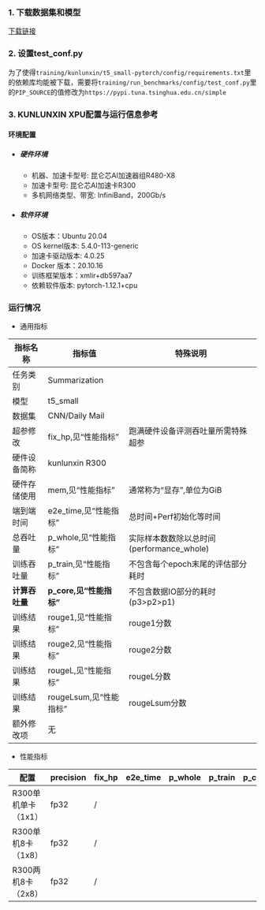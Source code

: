 ### 1. 下载数据集和模型
[下载链接](https://bd.bcebos.com/klx-pytorch-ipipe-bd/flagperf/datasets/t5_small_train.tar) 


### 2. 设置test_conf.py

为了使得`training/kunlunxin/t5_small-pytorch/config/requirements.txt`里的依赖库均能被下载，需要将`training/run_benchmarks/config/test_conf.py`里的`PIP_SOURCE`的值修改为`https://pypi.tuna.tsinghua.edu.cn/simple`


### 3. KUNLUNXIN XPU配置与运行信息参考
#### 环境配置
- ##### 硬件环境
    - 机器、加速卡型号: 昆仑芯AI加速器组R480-X8
    - 加速卡型号: 昆仑芯AI加速卡R300
    - 多机网络类型、带宽: InfiniBand，200Gb/s

- ##### 软件环境
   - OS版本：Ubuntu 20.04
   - OS kernel版本: 5.4.0-113-generic
   - 加速卡驱动版本: 4.0.25
   - Docker 版本：20.10.16
   - 训练框架版本：xmlir+db597aa7
   - 依赖软件版本: pytorch-1.12.1+cpu

### 运行情况

* 通用指标

| 指标名称       | 指标值                  | 特殊说明                              |
| -------------- | ----------------------- | ------------------------------------- |
| 任务类别       | Summarization                |                                       |
| 模型           | t5_small                |                                       |
| 数据集         | CNN/Daily Mail            |                                       |
| 超参修改       | fix_hp,见“性能指标” | 跑满硬件设备评测吞吐量所需特殊超参 |
| 硬件设备简称   | kunlunxin R300             |                                       |
| 硬件存储使用   | mem,见“性能指标”        | 通常称为“显存”,单位为GiB              |
| 端到端时间     | e2e_time,见“性能指标”   | 总时间+Perf初始化等时间               |
| 总吞吐量       | p_whole,见“性能指标”    | 实际样本数数除以总时间(performance_whole) |
| 训练吞吐量     | p_train,见“性能指标”    | 不包含每个epoch末尾的评估部分耗时     |
| **计算吞吐量** | **p_core,见“性能指标”** | 不包含数据IO部分的耗时(p3>p2>p1)      |
| 训练结果       | rouge1,见“性能指标”        | rouge1分数            |
| 训练结果       | rouge2,见“性能指标”        | rouge2分数            |
| 训练结果       | rougeL,见“性能指标”        | rougeL分数            |
| 训练结果       | rougeLsum,见“性能指标”        | rougeLsum分数            |
| 额外修改项     | 无                      |                                       |

* 性能指标

| 配置               | precision | fix_hp | e2e_time | p_whole | p_train | p_core | rouge1  | rouge2  | rougeL  | rougeLsum  | mem |
| ------------------ | --------- | ---- | ---- | ---- | ---- | ---- |  ---- | ---- | ---- | ---- | ---- |
| R300单机单卡（1x1） | fp32 | / | | | | | | | | | |
| R300单机8卡（1x8） | fp32 | / | | | | | 41.15 | 18.91 | 29.17 | 38.34 | 22.1/32.0|
| R300两机8卡（2x8） | fp32 | / | | | | | | | | | |
